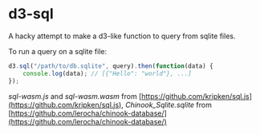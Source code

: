 # d3-sql

A hacky attempt to make a d3-like function to query from sqlite files.

To run a query on a sqlite file:

```js
d3.sql("/path/to/db.sqlite", query).then(function(data) {
    console.log(data); // [{"Hello": "world"}, ...]
});
```

*sql-wasm.js* and *sql-wasm.wasm* from [https://github.com/kripken/sql.js](https://github.com/kripken/sql.js), *Chinook_Sqlite.sqlite* from [https://github.com/lerocha/chinook-database/](https://github.com/lerocha/chinook-database/)